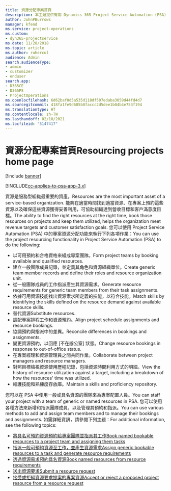 ```yaml
---
title: 資源分配專案首頁
description: 本主題提供有關 Dynamics 365 Project Service Automation (PSA) 中資源管理功能的資訊。
author: JohnPBurrows
manager: kfend
ms.service: project-operations
ms.custom:
- dyn365-projectservice
ms.date: 11/28/2018
ms.topic: article
ms.author: ruhercul
audience: Admin
search.audienceType:
- admin
- customizer
- enduser
search.app:
- D365CE
- D365PS
- ProjectOperations
ms.openlocfilehash: 6d62baf0d5a535d118df507edaba3059d44fd4d7
ms.sourcegitcommit: 418fa1fe9d605b8faccc2d5dee1b04b4e753f194
ms.translationtype: HT
ms.contentlocale: zh-TW
ms.lasthandoff: 02/10/2021
ms.locfileid: "5147417"
---
```

# <a name="resourcing-projects-home-page"></a><span data-ttu-id="ed696-103">資源分配專案首頁</span><span class="sxs-lookup"><span data-stu-id="ed696-103">Resourcing projects home page</span></span>

[!include [banner](../includes/psa-now-project-operations.md)]

[!INCLUDE[cc-applies-to-psa-app-3.x](../includes/cc-applies-to-psa-app-3x.md)]

<span data-ttu-id="ed696-104">資源是服務型組織最重要的資產。</span><span class="sxs-lookup"><span data-stu-id="ed696-104">Resources are the most important asset of a service-based organization.</span></span> <span data-ttu-id="ed696-105">能夠在適當時間找到適當資源、在專案上預約這些資源以及確保這些資源獲得妥善利用，可協助組織達到營收目標和客戶滿意度目標。</span><span class="sxs-lookup"><span data-stu-id="ed696-105">The ability to find the right resources at the right time, book those resources on projects and keep them utilized, helps the organization meet revenue targets and customer satisfaction goals.</span></span> <span data-ttu-id="ed696-106">您可以使用 Project Service Automation (PSA) 中的專案資源分配功能來執行下列各項作業：</span><span class="sxs-lookup"><span data-stu-id="ed696-106">You can use the project resourcing functionality in Project Service Automation (PSA) to do the following:</span></span>

- <span data-ttu-id="ed696-107">以可用預約和合格資格來組成專案團隊。</span><span class="sxs-lookup"><span data-stu-id="ed696-107">Form project teams by booking available and qualified resources.</span></span>
- <span data-ttu-id="ed696-108">建立一般團隊成員記錄，並定義其角色和資源組織單位。</span><span class="sxs-lookup"><span data-stu-id="ed696-108">Create generic team member records and define their roles and resource organization unit.</span></span>
- <span data-ttu-id="ed696-109">從一般團隊成員的工作指派產生其資源需求。</span><span class="sxs-lookup"><span data-stu-id="ed696-109">Generate resource requirements for generic team members from their task assignments.</span></span>
- <span data-ttu-id="ed696-110">依據可用資源技能找出資源索求所定義的技能，以符合技能。</span><span class="sxs-lookup"><span data-stu-id="ed696-110">Match skills by identifying the skills defined on the resource demand against available resource skills.</span></span>
- <span data-ttu-id="ed696-111">替代資源</span><span class="sxs-lookup"><span data-stu-id="ed696-111">Substitute resources.</span></span>
- <span data-ttu-id="ed696-112">調配專案排程工作和資源預約。</span><span class="sxs-lookup"><span data-stu-id="ed696-112">Align project schedule assignments and resource bookings.</span></span>
- <span data-ttu-id="ed696-113">協調預約與指派中的差異。</span><span class="sxs-lookup"><span data-stu-id="ed696-113">Reconcile differences in bookings and assignments.</span></span>
- <span data-ttu-id="ed696-114">變更資源預約，以回應 [不在辦公室] 狀態。</span><span class="sxs-lookup"><span data-stu-id="ed696-114">Change resource bookings in response to out-of-office status.</span></span>
- <span data-ttu-id="ed696-115">在專案經理和資源管理員之間共同作業。</span><span class="sxs-lookup"><span data-stu-id="ed696-115">Collaborate between project managers and resource managers.</span></span>
- <span data-ttu-id="ed696-116">對照目標檢視資源使用歷程記錄，包括資源時間利用方式的明細。</span><span class="sxs-lookup"><span data-stu-id="ed696-116">View the history of resource utilization against a target, including a breakdown of how the resources' time was utilized.</span></span>
- <span data-ttu-id="ed696-117">維護技能和熟練度存放庫。</span><span class="sxs-lookup"><span data-stu-id="ed696-117">Maintain a skills and proficiency repository.</span></span>


<span data-ttu-id="ed696-118">您可以在 PSA 中使用一般或具名資源的團隊來為專案配置人員。</span><span class="sxs-lookup"><span data-stu-id="ed696-118">You can staff your project with a team of generic or named resources in PSA.</span></span> <span data-ttu-id="ed696-119">您可以使用各種方法來新增和指派團隊成員，以及管理其預約和指派。</span><span class="sxs-lookup"><span data-stu-id="ed696-119">You can use various methods to add and assign team members and to manage their bookings and assignments.</span></span> <span data-ttu-id="ed696-120">如需詳細資訊，請參閱下列主題：</span><span class="sxs-lookup"><span data-stu-id="ed696-120">For additional information, see the following topics:</span></span>

- [<span data-ttu-id="ed696-121">將具名可預約資源預約給專案團隊並指派其工作</span><span class="sxs-lookup"><span data-stu-id="ed696-121">Book named bookable resources to a project team and assigning them tasks</span></span>](assign-named-bookable-resource.md)
- [<span data-ttu-id="ed696-122">指派一般可預約資源至工作，並產生資源需求</span><span class="sxs-lookup"><span data-stu-id="ed696-122">Assign generic bookable resources to a task and generate resource requirements</span></span>](assign-generic-bookable-resource.md)
- [<span data-ttu-id="ed696-123">透過資源需求預約具名資源</span><span class="sxs-lookup"><span data-stu-id="ed696-123">Book named resources from resource requirements</span></span>](book-named-resource.md)
- [<span data-ttu-id="ed696-124">送出資源要求</span><span class="sxs-lookup"><span data-stu-id="ed696-124">Submit a resource request</span></span>](submit-resource-request.md)
- [<span data-ttu-id="ed696-125">接受或拒絕資源要求提案的專案資源</span><span class="sxs-lookup"><span data-stu-id="ed696-125">Accept or reject a proposed project resource from a resource request</span></span>](accept-reject-proposed-resource.md)
